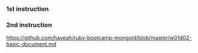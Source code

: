 


### 1st instruction



### 2nd instruction

https://github.com/hayeah/ruby-bootcamp-mongoid/blob/master/w01d02-basic-document.md
